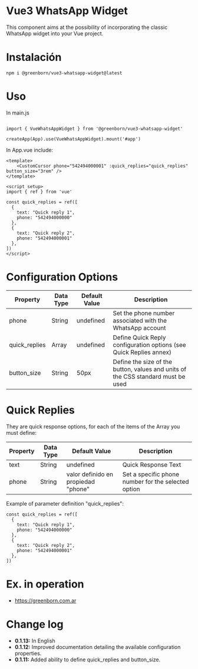 # Vue3 WhatsApp Widget

This component aims at the possibility of incorporating the classic WhatsApp widget into your Vue project.

# Instalación
```npm i @greenborn/vue3-whatsapp-widget@latest```

# Uso

In main.js

```

import { VueWhatsAppWidget } from '@greenborn/vue3-whatsapp-widget'

createApp(App).use(VueWhatsAppWidget).mount('#app')

```


In App.vue include:

```
<template>
    <CustomCursor phone="542494000001" :quick_replies="quick_replies" button_size="3rem" />
</template>

<script setup>
import { ref } from 'vue'

const quick_replies = ref([
  {
    text: "Quick reply 1",
    phone: "542494000000"
  },
  {
    text: "Quick reply 2",
    phone: "542494000001"
  },
])
</script>

```

# Configuration Options

| Property | Data Type | Default Value | Description |
|-----------|-----------|-----------|-----------|
| phone | String   |  undefined  | Set the phone number associated with the WhatsApp account |
| quick_replies | Array   |  undefined  | Define Quick Reply configuration options (see Quick Replies annex) |
| button_size | String   |  50px  | Define the size of the button, values and units of the CSS standard must be used |

# Quick Replies
They are quick response options, for each of the items of the Array you must define:

| Property | Data Type | Default Value | Description |
|-----------|-----------|-----------|-----------|
| text | String   |  undefined  | Quick Response Text |
| phone | String   |  valor definido en propiedad "phone"  | Set a specific phone number for the selected option |

Example of parameter definition "quick_replies":
```
const quick_replies = ref([
  {
    text: "Quick reply 1",
    phone: "542494000000"
  },
  {
    text: "Quick reply 2",
    phone: "542494000001"
  },
])

```

# Ex. in operation
- https://greenborn.com.ar

# Change log
- **0.1.13:** In English
- **0.1.12:** Improved documentation detailing the available configuration properties.
- **0.1.11:** Added ability to define quick_replies and button_size.